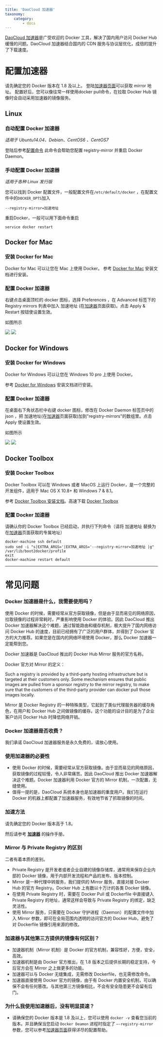 ```yaml
---
title: 'DaoCloud 加速器'
taxonomy:
    category:
        - docs
---
```


<!-- reviewed by fiona -->

[DaoCloud 加速器](https://www.daocloud.io/mirror)是广受欢迎的 Docker 工具，解决了国内用户访问 Docker Hub 缓慢的问题。DaoCloud 加速器结合国内的 CDN 服务与协议层优化，成倍的提升了下载速度。

# 配置加速器

请先确定您的 Docker 版本在 1.8 及以上。 
登陆[加速器页面](https://www.daocloud.io/mirror#accelerator-doc)可以获取 mirror 地址。
配置好后，您可以像往常一样使用docker pull命令，在拉取 Docker Hub 镜像时会自动采用加速器的镜像服务。

## Linux
### 自动配置 Docker 加速器
_适用于 Ubuntu14.04、Debian、CentOS6 、CentOS7_

登陆后参考[配置命令](https://www.daocloud.io/mirror#accelerator-doc)
此命令会帮助您配置 registry-mirror 并重启 Docker Daemon。

### 手动配置 Docker 加速器
_适用于各种 Linux 发行版_

您可以找到 Docker 配置文件，一般配置文件在```/etc/default/docker``` ，在配置文件中的```DOCKER_OPTS```加入


```
--registry-mirror=加速地址
```

重启Docker，一般可以用下面命令重启


```
service docker restart
```


## Docker for Mac
### 安装 Docker for Mac
Docker for Mac 可以让您在 Mac 上使用 Docker。
参考 [Docker for Mac](https://www.docker.com/products/docker#/mac) 安装文档进行安装。
### 配置 Docker 加速器
右键点击桌面顶栏的 docker 图标，选择 Preferences ，在 Advanced 标签下的 Registry mirrors 列表中加入 加速地址 (在[加速器](https://www.daocloud.io/mirror#accelerator-doc)页面获取)。点击 Apply & Restart 按钮使设置生效。

如图所示

![](p1.png)
![](p2.png)

## Docker for Windows
### 安装 Docker for Windows
Docker for Windows 可以让您在 Windows 10 pro 上使用 Docker。

参考 [Docker for Windows](https://www.docker.com/products/docker#/windows) 安装文档进行安装。
### 配置 Docker 加速器
在桌面右下角状态栏中右键 docker 图标，修改在 Docker Daemon 标签页中的 json ，把 加速地址(在[加速器](https://www.daocloud.io/mirror#accelerator-doc)页面获取)加到"registry-mirrors"的数组里。点击 Apply 使设置生效。

如图所示

![](p3.png)
![](p4.png)


## Docker Toolbox
### 安装 Docker Toolbox
Docker Toolbox 可以在 Windows 或者 MacOS 上运行 Docker，是一个完整的开发组件，适用于 Mac OS X 10.8+ 和 Windows 7 & 8.1。

参考 [Docker Toolbox 安装文档](https://www.docker.com/products/docker-toolbox)。高速下载 [Docker Toolbox](http://get.daocloud.io/#install-toolbox)
### 配置 Docker 加速器
请确认你的 Docker Toolbox 已经启动，并执行下列命令（请将 加速地址 替换为在[加速器](https://www.daocloud.io/mirror#accelerator-doc)页面获取的专属地址）

```
docker-machine ssh default
sudo sed -i "s|EXTRA_ARGS='|EXTRA_ARGS='--registry-mirror=加速地址 |g" /var/lib/boot2docker/profile
exit
docker-machine restart default
```

---

# 常见问题

### Docker 加速器是什么，我需要使用吗？

使用 Docker 的时候，需要经常从官方获取镜像，但是由于显而易见的网络原因，拉取镜像的过程非常耗时，严重影响使用 Docker 的体验。因此 DaoCloud 推出 Docker 加速器解决这个难题，通过智能路由和缓存机制，极大提升了国内网络访问 Docker Hub 的速度，目前已经拥有了广泛的用户群体，并得到了 Docker 官方的大力推荐。如果您是在国内的网络环境使用 Docker，那么 Docker 加速器一定能帮到您。

Docker 加速器是 DaoCloud 推出的 Docker Hub Mirror 服务的官方名称。

Docker 官方对 Mirror 的定义：

Such a registry is provided by a third-party hosting infrastructure but is targeted at their customers only. Some mechanism ensures that public images are pulled from a sponsor registry to the mirror registry, to make sure that the customers of the third-party provider can docker pull those images locally.

Mirror 是 Docker Registry 的一种特殊类型，它起到了类似代理服务器的缓存角色，在用户和 Docker Hub 之间做镜像的缓存。这个功能的设计目的是为了企业客户访问 Docker Hub 时降低网络开销。


### Docker 加速器是否收费？

我们承诺 DaoCloud 加速器服务是永久免费的，请放心使用。

### 使用加速器的必要性

* 使用 Docker 的时候，需要经常从官方获取镜像。由于显而易见的网络原因，获取镜像的过程较慢，令人非常痛苦。因此 DaoCloud 推出 Docker 加速器解决这个难题。Docker 加速器利用 Docker 官方的 Mirror 机制，一次配置，无缝使用。
* 值得一提的是，DaoCloud 系统本身也是加速器的重度用户。我们在运行 Docker 的机器上都配置了加速器服务，有效地节省了抓取镜像的时间。

### 加速方法

请先确定您的 Docker 版本高于 1.8。

然后请参考 **[加速器](https://www.daocloud.io/mirror)** 的操作手册。

### Mirror 与 Private Registry 的区别

二者有着本质的差别。

* Private Registry 是开发者或者企业自建的镜像存储库，通常用来保存企业内部的 Docker 镜像，用于内部开发流程和产品的发布、版本控制。
* Mirror 是一种代理中转服务，我们提供的 Mirror 服务，直接对接 Docker Hub 的官方 Registry。Docker Hub 上有数以十万计的各类 Docker 镜像。
* 在使用 Private Registry 时，需要在 Docker Pull 或 Dockerfile 中直接键入 Private Registry 的地址，通常这样会导致与 Private Registry 的绑定，缺乏灵活性。
* 使用 Mirror 服务，只需要在 Docker 守护进程（Daemon）的配置文件中加入 Mirror 参数，即可在全局范围内透明的访问官方的 Docker Hub，避免了对 Dockerfile 镜像引用来源的修改。

### 加速器与其他第三方提供的镜像有何区别？

* 加速器机制（Mirror 机制）是 Docker 的官方机制，兼容性好，方便，安全，高效。
* 加速器机制是由 Docker 官方推出，在 1.8 版本之后提供长期的稳定支持，今后官方会在 Mirror 之上做更多的功能。
* 加速器可以与 Docker 无缝集成，无需修改 Dockerfile，也无需修改命令。
* 加速器直接使用 Docker 官方的镜像，由于有 Docker 内置安全机制，可以确保不会有任何篡改。与其他第三方镜像相比，不会有安全隐患更不会留有后门。

### 为什么我使用加速器后，没有明显提速？

* 请确保您的 Docker 版本是 1.8 及以上，您可以使用 `docker -v` 查看您当前的版本。并且确保当您启动 `Docker Deamon` 进程时指定了 `–-registry-mirror` 参数，您可以参考[加速器页面](https://www.daocloud.io/mirror#accelerator-doc)获得详尽的配置帮助。
